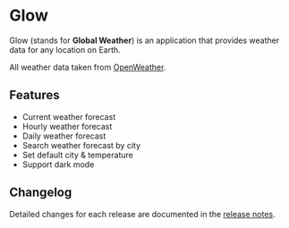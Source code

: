 # Glow
Glow (stands for **Global Weather**) is an application that provides weather data for any location on Earth.

All weather data taken from <a href="https://openweathermap.org/" target="_blank">OpenWeather</a>.

## Features

- Current weather forecast
- Hourly weather forecast
- Daily weather forecast
- Search weather forecast by city
- Set default city & temperature
- Support dark mode

## Changelog

Detailed changes for each release are documented in the [release notes](https://github.com/ar-rohman/glow/releases).